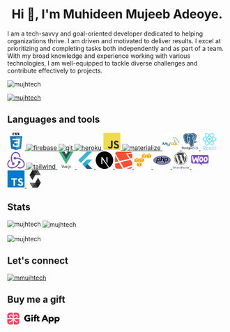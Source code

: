 <h1 align="center">Hi 👋, I'm Muhideen Mujeeb Adeoye.</h1>

I am a tech-savvy and goal-oriented developer dedicated to helping organizations thrive. I am driven and motivated to deliver results. I excel at prioritizing and completing tasks both independently and as part of a team. With my broad knowledge and experience working with various technologies, I am well-equipped to tackle diverse challenges and contribute effectively to projects.

<p align="left"> <img src="https://komarev.com/ghpvc/?username=mujhtech&label=Profile%20views&color=0e75b6&style=flat" alt="mujhtech" /> </p>

<p align="left"> <a href="https://github.com/mujhtech"><img src="https://github-profile-trophy.vercel.app/?username=mujhtech" alt="mujhtech" /></a> </p>


## Languages and tools

<p align="left"><a href="https://www.w3schools.com/css/" target="_blank"> <img src="https://raw.githubusercontent.com/devicons/devicon/master/icons/css3/css3-original-wordmark.svg" alt="css3" width="40" height="40"/> </a><a href="https://firebase.google.com/" target="_blank"> <img src="https://www.vectorlogo.zone/logos/firebase/firebase-icon.svg" alt="firebase" width="40" height="40"/> </a> <a href="https://git-scm.com/" target="_blank"> <img src="https://www.vectorlogo.zone/logos/git-scm/git-scm-icon.svg" alt="git" width="40" height="40"/> </a> <a href="https://heroku.com" target="_blank"> <img src="https://www.vectorlogo.zone/logos/heroku/heroku-icon.svg" alt="heroku" width="40" height="40"/> </a> <a href="https://developer.mozilla.org/en-US/docs/Web/JavaScript" target="_blank"> <img src="https://raw.githubusercontent.com/devicons/devicon/master/icons/javascript/javascript-original.svg" alt="javascript" width="40" height="40"/> </a> <a href="https://materializecss.com/" target="_blank"> <img src="https://raw.githubusercontent.com/prplx/svg-logos/5585531d45d294869c4eaab4d7cf2e9c167710a9/svg/materialize.svg" alt="materialize" width="40" height="40"/> </a> <a href="https://www.mysql.com/" target="_blank"> <img src="https://raw.githubusercontent.com/devicons/devicon/master/icons/mysql/mysql-original-wordmark.svg" alt="mysql" width="40" height="40"/> </a> <a href="https://www.postgresql.org" target="_blank"> <img src="https://raw.githubusercontent.com/devicons/devicon/master/icons/postgresql/postgresql-original-wordmark.svg" alt="postgresql" width="40" height="40"/> </a> <a href="https://reactjs.org/" target="_blank"> <img src="https://raw.githubusercontent.com/devicons/devicon/master/icons/react/react-original-wordmark.svg" alt="react" width="40" height="40"/> </a> <a href="https://redux.js.org" target="_blank"> <img src="https://raw.githubusercontent.com/devicons/devicon/master/icons/redux/redux-original.svg" alt="redux" width="40" height="40"/> </a> <a href="https://tailwindcss.com/" target="_blank"> <img src="https://www.vectorlogo.zone/logos/tailwindcss/tailwindcss-icon.svg" alt="tailwind" width="40" height="40"/> </a> <a href="https://vuejs.org/" target="_blank"> <img src="https://raw.githubusercontent.com/devicons/devicon/master/icons/vuejs/vuejs-original-wordmark.svg" alt="vuejs" width="40" height="40"/> </a> <a href="https://flutter.dev/" target="_blank"> <img src="https://raw.githubusercontent.com/devicons/devicon/master/icons/flutter/flutter-original.svg" alt="flutter" width="40" height="40"/> </a> <a href="https://nextjs.org/" target="_blank"> <img src="https://raw.githubusercontent.com/devicons/devicon/master/icons/nextjs/nextjs-original.svg" alt="nextjs" width="40" height="40"/> </a> <a href="https://laravel.com/" target="_blank"> <img src="https://raw.githubusercontent.com/devicons/devicon/master/icons/laravel/laravel-plain.svg" alt="laravel" width="40" height="40"/> </a> <a href="https://aws.amazon.com/" target="_blank"> <img src="https://raw.githubusercontent.com/devicons/devicon/master/icons/amazonwebservices/amazonwebservices-original.svg" alt="amazonwebservices" width="40" height="40"/> </a> <a href="https://php.org/" target="_blank"> <img src="https://raw.githubusercontent.com/devicons/devicon/master/icons/php/php-original.svg" alt="php" width="40" height="40"/> </a> <a href="https://wordpress.org/" target="_blank"> <img src="https://raw.githubusercontent.com/devicons/devicon/master/icons/wordpress/wordpress-original.svg" alt="wordpress" width="40" height="40"/> </a> <a href="https://woocommerce.com/" target="_blank"> <img src="https://raw.githubusercontent.com/devicons/devicon/master/icons/woocommerce/woocommerce-original.svg" alt="woocommerce" width="40" height="40"/> </a> <a href="https://www.typescriptlang.org/" target="_blank"> <img src="https://raw.githubusercontent.com/devicons/devicon/master/icons/typescript/typescript-original.svg" alt="typescript" width="40" height="40"/> </a> <a href="https://soliditylang.org/" target="_blank"> <img src="https://raw.githubusercontent.com/devicons/devicon/master/icons/solidity/solidity-original.svg" alt="solidity" width="40" height="40"/> </a> </p>

## Stats
<p><img align="left" src="https://github-readme-stats.vercel.app/api/top-langs?username=mujhtech&show_icons=true&locale=en&layout=compact" alt="mujhtech" /></p>

<p>&nbsp;<img align="center" src="https://github-readme-stats.vercel.app/api?username=mujhtech&show_icons=true&locale=en" alt="mujhtech" /></p>

<p><img align="center" src="https://github-readme-streak-stats.herokuapp.com/?user=mujhtech&" alt="mujhtech" /></p>

## Let's connect
<p align="left">
<a href="https://twitter.com/mmujhtech" target="blank"><img src="https://img.shields.io/twitter/follow/mmujhtech?logo=twitter&style=for-the-badge" alt="mmujhtech" /></a>
</p>


## Buy me a gift

<a href="https://giftapp.com/mujhtech" target="_blank"><img src="./giftapp.png" alt="Buy Me A Gift" style="width: 120px !important;" ></a>
